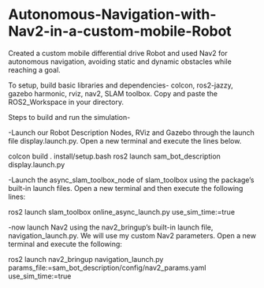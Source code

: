 # Autonomous-Navigation-with-Nav2-in-a-custom-mobile-Robot
Created a custom mobile differential drive Robot and used Nav2 for autonomous navigation, avoiding static and dynamic obstacles while reaching a goal. 

To setup, build basic libraries and dependencies- colcon, ros2-jazzy, gazebo harmonic, rviz, nav2, SLAM toolbox. Copy and paste the ROS2_Workspace in your directory.

Steps to build and run the simulation- 

-Launch our Robot Description Nodes, RViz and Gazebo through the launch file display.launch.py. Open a new terminal and execute the lines below.

colcon build
. install/setup.bash
ros2 launch sam_bot_description display.launch.py


-Launch the async_slam_toolbox_node of slam_toolbox using the package’s built-in launch files. Open a new terminal and then execute the following lines:

ros2 launch slam_toolbox online_async_launch.py use_sim_time:=true

-now launch Nav2 using the nav2_bringup’s built-in launch file, navigation_launch.py. We will use my custom Nav2 parameters. Open a new terminal and execute the following:

ros2 launch nav2_bringup navigation_launch.py params_file:=sam_bot_description/config/nav2_params.yaml use_sim_time:=true


